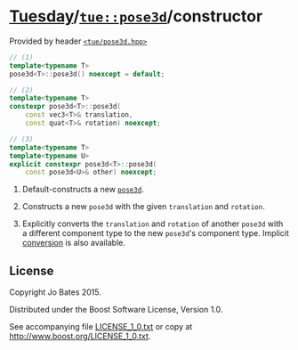 [Tuesday](../../../README.md)/[`tue::pose3d`](../../headers/pose3d.md)/constructor
==================================================================================
Provided by header [`<tue/pose3d.hpp>`](../../headers/pose2d.md)

```c++
// (1)
template<typename T>
pose3d<T>::pose3d() noexcept = default;

// (2)
template<typename T>
constexpr pose3d<T>::pose3d(
    const vec3<T>& translation,
    const quat<T>& rotation) noexcept;

// (3)
template<typename T>
template<typename U>
explicit constexpr pose3d<T>::pose3d(
    const pose3d<U>& other) noexcept;
```

1. Default-constructs a new [`pose3d`](../../headers/pose3d.md).

2. Constructs a new `pose3d` with the given `translation` and `rotation`.

3. Explicitly converts the `translation` and `rotation` of another `pose3d` with
   a different component type to the new `pose3d`'s component type. Implicit
   [conversion](conversion.md) is also available.

License
-------
Copyright Jo Bates 2015.

Distributed under the Boost Software License, Version 1.0.

See accompanying file [LICENSE_1_0.txt](../../../LICENSE_1_0.txt) or copy at
http://www.boost.org/LICENSE_1_0.txt.
